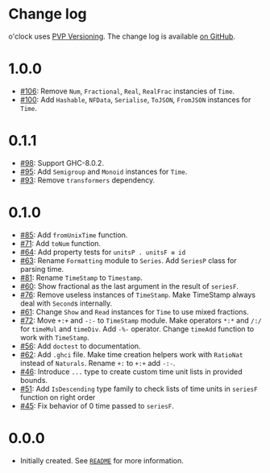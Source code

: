 Change log
==========
o'clock uses [PVP Versioning][1].
The change log is available [on GitHub][2].

1.0.0
=====

* [#106](https://github.com/serokell/o-clock/issues/106):
  Remove `Num`, `Fractional`, `Real`, `RealFrac` instancies of `Time`.
* [#100](https://github.com/serokell/o-clock/issues/100):
  Add `Hashable`, `NFData`, `Serialise`, `ToJSON`, `FromJSON`
  instances for `Time`.

0.1.1
=====

* [#98](https://github.com/serokell/o-clock/issues/98):
  Support GHC-8.0.2.
* [#95](https://github.com/serokell/o-clock/issues/95):
  Add `Semigroup` and `Monoid` instances for `Time`.
* [#93](https://github.com/serokell/o-clock/issues/93):
  Remove `transformers` dependency.

0.1.0
=====

* [#85](https://github.com/serokell/o-clock/issues/85):
  Add `fromUnixTime` function.
* [#71](https://github.com/serokell/o-clock/issues/71):
  Add `toNum` function.
* [#64](https://github.com/serokell/o-clock/issues/64):
  Add property tests for `unitsP . unitsF ≡ id`
* [#63](https://github.com/serokell/o-clock/issues/63):
  Rename `Formatting` module to `Series`.
  Add `SeriesP` class for parsing time.
* [#81](https://github.com/serokell/o-clock/issues/81):
  Rename `TimeStamp` to `Timestamp`.
* [#60](https://github.com/serokell/o-clock/issues/60):
  Show fractional as the last argument in the result of `seriesF`.
* [#76](https://github.com/serokell/o-clock/issues/76):
  Remove useless instances of `TimeStamp`. Make TimeStamp always deal with
  `Second`s internally.
* [#61](https://github.com/serokell/o-clock/issues/61):
  Change `Show` and `Read` instances for `Time` to use
  mixed fractions.
* [#72](https://github.com/serokell/o-clock/issues/72):
  Move `+:+` and `-:-` to `TimeStamp` module.
  Make operators `*:*` and `/:/` for `timeMul` and `timeDiv`.
  Add `-%-` operator. Change `timeAdd` function to work with `TimeStamp`.
* [#56](https://github.com/serokell/o-clock/issues/56):
  Add `doctest` to documentation.
* [#62](https://github.com/serokell/o-clock/issues/62):
  Add `.ghci` file. Make time creation helpers work with
  `RatioNat` instead of `Naturals`.
  Rename `+:` to `+:+` add `-:-`.
* [#46](https://github.com/serokell/o-clock/issues/46):
  Introduce `...` type to create custom time unit lists in
  provided bounds.
* [#51](https://github.com/serokell/o-clock/issues/51):
  Add `IsDescending` type family to check lists of time units
  in `seriesF` function on right order
* [#45](https://github.com/serokell/o-clock/issues/45):
  Fix behavior of 0 time passed to `seriesF`.

0.0.0
=====

* Initially created. See [`README`][3] for more information.


[1]: https://pvp.haskell.org
[2]: https://github.com/serokell/o-clock/releases
[3]: https://github.com/serokell/o-clock#readme
